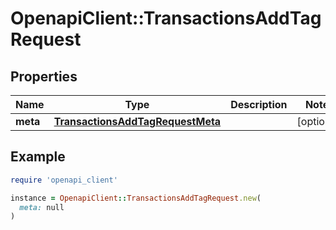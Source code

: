 # OpenapiClient::TransactionsAddTagRequest

## Properties

| Name | Type | Description | Notes |
| ---- | ---- | ----------- | ----- |
| **meta** | [**TransactionsAddTagRequestMeta**](TransactionsAddTagRequestMeta.md) |  | [optional] |

## Example

```ruby
require 'openapi_client'

instance = OpenapiClient::TransactionsAddTagRequest.new(
  meta: null
)
```

